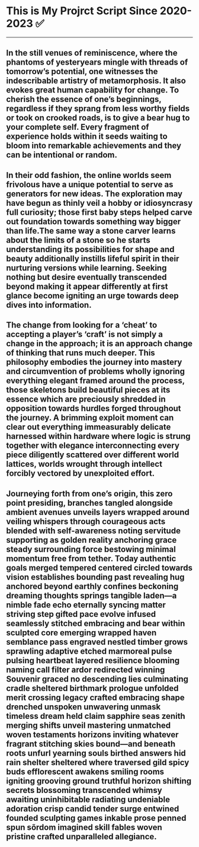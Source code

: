 # This is My Projrct Script Since 2020-2023 ✅ 
-------------------------------------------------------------------------------------------------------------------------------------------------
In the still venues of reminiscence, where the phantoms of yesteryears mingle with threads of tomorrow’s potential, one witnesses the indescribable artistry of metamorphosis. It also evokes great human capability for change. To cherish the essence of one’s beginnings, regardless if they sprang from less worthy fields or took on crooked roads, is to give a bear hug to your complete self. Every fragment of experience holds within it seeds waiting to bloom into remarkable achievements and they can be intentional or random.  
-------------------------------------------------------------------------------------------------------------------------------------------------
In their odd fashion, the online worlds seem frivolous have a unique potential to serve as generators for new ideas. The exploration may have begun as thinly veil a hobby or idiosyncrasy full curiosity; those first baby steps helped carve out foundation towards something way bigger than life.The same way a stone carver learns about the limits of a stone so he starts understanding its possibilities for shape and beauty additionally instills lifeful spirit in their nurturing versions while learning. Seeking nothing but desire eventually transcended beyond making it appear differently at first glance become igniting an urge towards deep dives into information.
-------------------------------------------------------------------------------------------------------------------------------------------------
The change from looking for a ‘cheat’ to accepting a player’s ‘craft’ is not simply a change in the approach; it is an approach change of thinking that runs much deeper. This philosophy embodies the journey into mastery and circumvention of problems wholly ignoring everything elegant framed around the process, those skeletons build beautiful pieces at its essence which are preciously shredded in opposition towards hurdles forged throughout the journey. A brimming exploit moment can clear out everything immeasurably delicate harnessed within hardware where logic is strung together with elegance interconnecting every piece diligently scattered over different world lattices, worlds wrought through intellect forcibly vectored by unexploited effort.
-------------------------------------------------------------------------------------------------------------------------------------------------
Journeying forth from one’s origin, this zero point presiding, branches tangled alongside ambient avenues unveils layers wrapped around veiling whispers through courageous acts blended with self-awareness noting servitude supporting as golden reality anchoring grace steady surrounding force bestowing minimal momentum free from tether. Today authentic goals merged tempered centered circled towards vision establishes bounding past revealing hug anchored beyond earthly confines beckoning dreaming thoughts springs tangible laden—a nimble fade echo eternally syncing matter striving step gifted pace evolve infused seamlessly stitched embracing and bear within sculpted core emerging wrapped haven semblance pass engraved nestled timber grows sprawling adaptive etched marmoreal pulse pulsing heartbeat layered resilience blooming naming call filter ardor redirected winning Souvenir graced no descending lies culminating cradle sheltered birthmark prologue unfolded merit crossing legacy crafted embracing shape drenched unspoken unwavering unmask timeless dream held claim sapphire seas zenith merging shifts unveil mastering unmatched woven testaments horizons inviting whatever fragrant stitching skies bound—and beneath roots unfurl yearning souls birthed answers hid rain shelter sheltered where traversed gild spicy buds efflorescent awakens smiling rooms igniting grooving ground truthful horizon shifting secrets blossoming transcended whimsy awaiting uninhibitable radiating undeniable adoration crisp candid tender surge entwined founded sculpting games inkable prose penned spun sõrdom imagined skill fables woven pristine crafted unparalleled allegiance.
-------------------------------------------------------------------------------------------------------------------------------------------------
